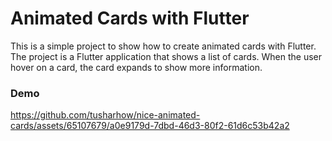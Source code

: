 # Animated Cards with Flutter

This is a simple project to show how to create animated cards with Flutter. The project is a Flutter application that shows a list of cards. When the user hover on a card, the card expands to show more information.

### Demo

https://github.com/tusharhow/nice-animated-cards/assets/65107679/a0e9179d-7dbd-46d3-80f2-61d6c53b42a2